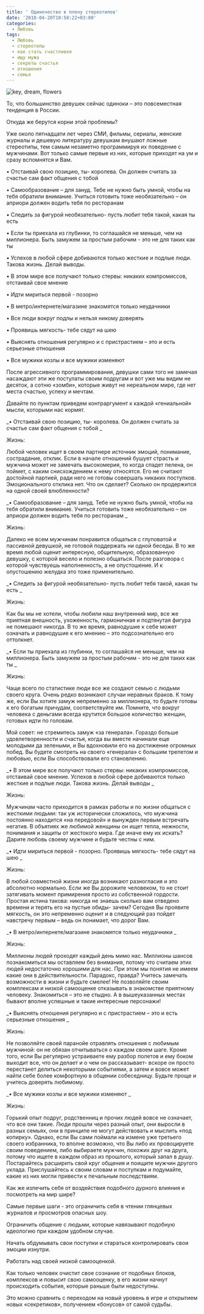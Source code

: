 ```yaml
---
title: ' Одиночество в плену стереотипов'
date: '2018-04-20T10:58:22+03:00'
categories:
  - Любовь
tags:
  - Любовь
  - стереотипы
  - как стать счастливее
  - ищу мужа
  - секреты счастья
  - отношения
  - семья
---
```

![key, dream, flowers](/images/uploads/key-3087900_1920.jpg)

То, что большинство девушек сейчас одиноки – это повсеместная тенденция в России.

Откуда же берутся корни этой проблемы?

Уже около пятнадцати лет через СМИ, фильмы, сериалы, женские журналы и дешевую литературу девушкам внушают ложные стереотипы, тем самым незаметно программируя их поведение с мужчинами. Вот только самые первые из них, которые приходят на ум и сразу вспомнятся и Вам.



•	Отстаивай свою позицию, ты- королева. Он должен считать за счастье сам факт общения с тобой

•	Самообразование – для зануд. Тебе не нужно быть умной, чтобы на тебя обратили внимание. Учиться готовить тоже необязательно – он априори должен водить тебя по ресторанам

•	Следить за фигурой необязательно- пусть любит тебя такой, какая ты есть

•	Если ты приехала из глубинки, то соглашайся не меньше, чем на миллионера. Быть замужем за простым рабочим - это не для таких как ты

•	Успехов в любой сфере добиваются только жесткие и подлые люди. Такова жизнь. Делай выводы. 

•	В этом мире все получают только стервы: никаких компромиссов, отстаивай свое мнение

•	Идти мириться первой -  позорно

•	В метро/интернете/магазине знакомятся только неудачники

•	Все люди вокруг подлы и нельзя никому доверять

•	Проявишь мягкость- тебе сядут на шею

•	Выяснять отношения регулярно и с пристрастием – это и есть серьезные отношения

•	Все мужики козлы и все мужики изменяют



После агрессивного программирования, девушки сами того не замечая насаждают эти же постулаты своим подругам и вот уже мы видим не десяток, а сотню «зомби», которые живут не нереальном мире, где нет места счастью, успеху и мечтам. 

Давайте по пунктам приведем контраргумент к каждой «гениальной» мысли, которыми нас кормят. 



_•	Отстаивай свою позицию, ты- королева. Он должен считать за счастье сам факт общения с тобой_



Жизнь:

Любой человек ищет в своем партнере источник эмоций, понимание, сострадание, отклик. Если в начале отношений бушует страсть и мужчина может не замечать высокомерия, то когда спадет пелена, он поймет, с каким снисхождением к нему относятся. Его не считают достойной партией, ради него не готовы совершать никаких поступков. Эмоционального отклика нет. Что он сделает? Сколько он продержится на одной своей влюбленности? 



_•	Самообразование – для зануд. Тебе не нужно быть умной, чтобы на тебя обратили внимание. Учиться готовить тоже необязательно – он априори должен водить тебя по ресторанам_



Жизнь:

Далеко не всем мужчинам понравится общаться с глуповатой и пассивной девушкой, не готовой поддержать ни одной беседы. В то же время любой оценит интересную, общительную, образованную девушку, с которой весело и полезно общаться. После разговора с которой чувствуешь наполненность, а не опустошение. И к опустошению желудка это тоже применительно. 

_•	Следить за фигурой необязательно- пусть любит тебя такой, какая ты есть_



Жизнь:

Как бы мы не хотели, чтобы любили наш внутренний мир, все же приятная внешность, ухоженность, гармоничная и подтянутая фигура не помешают никогда. В то же время, равнодушие к себе может означать и равнодушие к его мнению – это подсознательно его оттолкнет.



_•	Если ты приехала из глубинки, то соглашайся не меньше, чем на миллионера. Быть замужем за простым рабочим - это не для таких как ты_



Жизнь:

Чаще всего по статистике люди все же создают семью с людьми своего круга. Очень редко возникают случаи неравных браков. К тому же, если Вы хотите замуж непременно за миллионера, то будьте готовы к его богатым причудам, соответствуйте им. Помните, что вокруг человека с деньгами всегда крутится большое количество женщин, готовых идти по головам.

Мой совет: не стремитесь замуж «за генерала». Гораздо больше удовлетворенности и счастья, когда вы вместе начинали еще молодыми да зелеными, и Вы вдохновили его на достижение огромных побед. Вы будете смотреть на своего «генерала» с большим трепетом и любовью, если Вы способствовали его становлению.



_•	В этом мире все получают только стервы: никаких компромиссов, отстаивай свое мнение. Успехов в любой сфере добиваются только жесткие и подлые люди. Такова жизнь. Делай выводы _



Жизнь:

Мужчинам часто приходится в рамках работы и по жизни общаться с жесткими людьми: так уж исторически сложилось, что мужчина постоянно находится «на передовой» и вынужден первым встречать негатив. В объятиях же любимой женщины он ищет тепла, нежности, понимания и защиты от жестокого мира. Где иначе ему их искать? Дарите любовь своему мужчине и будьте честны с ним.



_•	Идти мириться первой -  позорно. Проявишь мягкость- тебе сядут на шею_



Жизнь:

В любой совместной жизни иногда возникают разногласия и это абсолютно нормально. Если же Вы дорожите человеком, то не стоит затягивать момент примирения просто из собственной гордости. Простая истина такова: никогда не знаешь сколько вам отведено времени и терять его на пустые обиды- зачем? Сегодня Вы проявите мягкость, он это непременно оценит и в следующий раз пойдет навстречу первым – ведь он понимает, что дорог Вам. 



_•	В метро/интернете/магазине знакомятся только неудачники_



Жизнь:

Миллионы людей проходят каждый день мимо нас. Миллионы шансов познакомиться мы оставляем без внимания, потому что считаем этих людей недостаточно хорошими для нас. При этом мы понятия не имеем какие они в действительности. Парадокс, правда? Учитесь замечать возможности в жизни и будьте смелее! Не позволяйте своим комплексам и низкой самооценке отказывать в знакомстве приятному человеку. Знакомиться – это не стыдно. А в вышеуказанных местах бывают вполне успешные и такие интересные персонажи! 



_•	Выяснять отношения регулярно и с пристрастием – это и есть серьезные отношения_



Жизнь:

Не позволяйте своей паранойе отравлять отношения с любимым мужчиной: он не обязан отчитываться о каждом своем шаге. Кроме того, если Вы регулярно устраиваете ему разбор полетов и ему боком выходит все, что он делает и о чем он рассказывает- вскоре он просто перестанет делиться некоторыми событиями, а затем и вовсе может найти себе более комфортную в общении собеседницу. Будьте проще и учитесь доверять любимому. 



_•	Все мужики козлы и все мужики изменяют_



Жизнь:

Горький опыт подруг, родственниц и прочих людей вовсе не означает, что все они такие. Люди прошли через разный опыт, они выросли в разных семьях, они в принципе не могут действовать и мыслить «под копирку». Однако, если Вы сами поймали на измене уже третьего своего избранника, то вполне возможно, что Вы либо их провоцируете своим поведением, либо выбираете мужчин, похожих друг на друга, потому что ищете в каждом образ из прошлого, который запал в душу. Постарайтесь расширить свой круг общения и поищите мужчин другого уклада. Прислушайтесь к своим словам и поступкам и подумайте, какие из них могли привести к печальным последствиям.

Как же излечить себя от воздействия подобного дурного влияния и посмотреть на мир шире?

Самые первые шаги - это ограничить себя в чтении глянцевых журналов и просмотров опасных шоу. 

Ограничить общение с людьми, которые навязывают подобную идеологию при каждом удобном случае.

Начать обдумывать свои поступки и стараться контролировать свои эмоции изнутри.

Работать над своей низкой самооценкой.

Как только человек очистит свое сознание от подобных блоков, комплексов и повысит свою самооценку, в его жизни начнут происходить события, которые раньше были недоступны.

Это можно сравнить с переходом на новый уровень в игре и открытием новых «секретиков», получением «бонусов» от самой судьбы.

